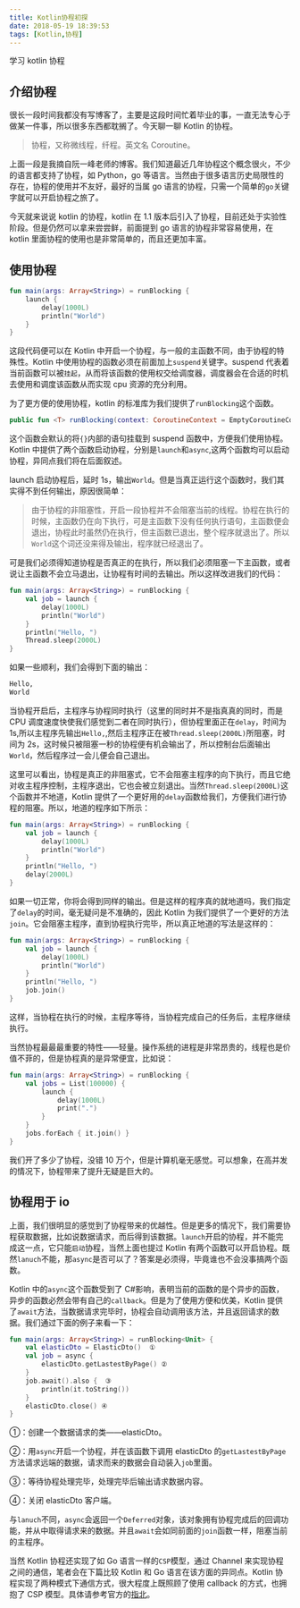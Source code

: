 ```yaml
---
title: Kotlin协程初探
date: 2018-05-19 18:39:53
tags: [Kotlin,协程]
---
```


学习 kotlin 协程

<!-- more -->

## 介绍协程

很长一段时间我都没有写博客了，主要是这段时间忙着毕业的事，一直无法专心于做某一件事，所以很多东西都耽搁了。今天聊一聊 Kotlin 的协程。

> 协程，又称微线程，纤程。英文名 Coroutine。

上面一段是我摘自阮一峰老师的博客。我们知道最近几年协程这个概念很火，不少的语言都支持了协程，如 Python，go 等语言。当然由于很多语言历史局限性的存在，协程的使用并不友好，最好的当属 go 语言的协程，只需一个简单的`go`关键字就可以开启协程之旅了。

今天就来说说 kotlin 的协程，kotlin 在 1.1 版本后引入了协程，目前还处于实验性阶段。但是仍然可以拿来尝尝鲜，前面提到 go 语言的协程非常容易使用，在 kotlin 里面协程的使用也是非常简单的，而且还更加丰富。

## 使用协程

```kotlin
fun main(args: Array<String>) = runBlocking {
    launch {
        delay(1000L)
        println("World")
    }
}
```

这段代码便可以在 Kotlin 中开启一个协程，与一般的主函数不同，由于协程的特殊性。Kotlin 中使用协程的函数必须在前面加上`suspend`关键字。suspend 代表着当前函数可以被`挂起`，从而将该函数的使用权交给调度器，调度器会在合适的时机去使用和调度该函数从而实现 cpu 资源的充分利用。

为了更方便的使用协程，kotlin 的标准库为我们提供了`runBlocking`这个函数。

```kotlin
public fun <T> runBlocking(context: CoroutineContext = EmptyCoroutineContext, block: suspend CoroutineScope.() -> T): T
```

这个函数会默认的将`{}`内部的语句挂载到 suspend 函数中，方便我们使用协程。Kotlin 中提供了两个函数启动协程，分别是`launch`和`async`,这两个函数均可以启动协程，异同点我们将在后面叙述。

launch 启动协程后，延时 1s，输出`World`。但是当真正运行这个函数时，我们其实得不到任何输出，原因很简单：

> 由于协程的非阻塞性，开启一段协程并不会阻塞当前的线程。协程在执行的时候，主函数仍在向下执行，可是主函数下没有任何执行语句，主函数便会退出，协程此时虽然仍在执行，但主函数已退出，整个程序就退出了。所以`World`这个词还没来得及输出，程序就已经退出了。

可是我们必须得知道协程是否真正的在执行，所以我们必须阻塞一下主函数，或者说让主函数不会立马退出，让协程有时间的去输出。所以这样改进我们的代码：

```kotlin
fun main(args: Array<String>) = runBlocking {
    val job = launch {
        delay(1000L)
        println("World")
    }
    println("Hello, ")
    Thread.sleep(2000L)
}
```

如果一些顺利，我们会得到下面的输出：

```bash
Hello,
World
```

当协程开启后，主程序与协程同时执行（这里的同时并不是指真真的同时，而是 CPU 调度速度快使我们感觉到二者在同时执行），但协程里面正在`delay`，时间为 1s,所以主程序先输出`Hello,`,然后主程序正在被`Thread.sleep(2000L)`所阻塞，时间为 2s，这时候只被阻塞一秒的协程便有机会输出了，所以控制台后面输出`World`，然后程序过一会儿便会自己退出。

这里可以看出，协程是真正的非阻塞式，它不会阻塞主程序的向下执行，而且它绝对收主程序控制，主程序退出，它也会被立刻退出。当然`Thread.sleep(2000L)`这个函数并不地道，Kotlin 提供了一个更好用的`delay`函数给我们，方便我们进行协程的阻塞。所以，地道的程序如下所示：

```kotlin
fun main(args: Array<String>) = runBlocking {
    val job = launch {
        delay(1000L)
        println("World")
    }
    println("Hello, ")
    delay(2000L)
}
```

如果一切正常，你将会得到同样的输出。但是这样的程序真的就地道吗，我们指定了`delay`的时间，毫无疑问是不准确的，因此 Kotlin 为我们提供了一个更好的方法`join`。它会阻塞主程序，直到协程执行完毕，所以真正地道的写法是这样的：

```kotlin
fun main(args: Array<String>) = runBlocking {
    val job = launch {
        delay(1000L)
        println("World")
    }
    println("Hello, ")
    job.join()
}
```

这样，当协程在执行的时候，主程序等待，当协程完成自己的任务后，主程序继续执行。

当然协程最最最重要的特性——轻量。操作系统的进程是非常昂贵的，线程也是价值不菲的，但是协程真的是异常便宜，比如说：

```kotlin
fun main(args: Array<String>) = runBlocking {
    val jobs = List(100000) {
        launch {
            delay(1000L)
            print(".")
        }
    }
    jobs.forEach { it.join() }
}
```

我们开了多少了协程，没错 10 万个，但是计算机毫无感觉。可以想象，在高并发的情况下，协程带来了提升无疑是巨大的。

## 协程用于 io

上面，我们很明显的感觉到了协程带来的优越性。但是更多的情况下，我们需要协程获取数据，比如说数据请求，而后得到该数据。`launch`开启的协程，并不能完成这一点，它只能`启动`协程，当然上面也提过 Kotlin 有两个函数可以开启协程。既然`lanuch`不能，那`async`是否可以了？答案是必须得，毕竟谁也不会没事搞两个函数。

Kotlin 中的`async`这个函数受到了 C#影响，表明当前的函数的是个异步的函数，异步的函数必然会带有自己的`callback`。但是为了使用方便和优美，Kotlin 提供了`await`方法，当数据请求完毕时，协程会自动调用该方法，并且返回请求的数据。我们通过下面的例子来看一下：

```kotlin
fun main(args: Array<String>) = runBlocking<Unit> {
    val elasticDto = ElasticDto()  ①
    val job = async {
        elasticDto.getLastestByPage() ②
    }
    job.await().also {  ③
        println(it.toString())
    }
    elasticDto.close() ④
}
```

①：创建一个数据请求的类——elasticDto。

②：用`async`开启一个协程，并在该函数下调用 elasticDto 的`getLastestByPage`方法请求远端的数据，请求而来的数据会自动装入`job`里面。

③：等待协程处理完毕，处理完毕后输出请求数据内容。

④：关闭 elasticDto 客户端。

与`lanuch`不同，`async`会返回一个`Deferred`对象，该对象拥有协程完成后的回调功能，并从中取得请求来的数据。并且`await`会如同前面的`join`函数一样，阻塞当前的主程序。

当然 Kotlin 协程还实现了如 Go 语言一样的`CSP`模型，通过 Channel 来实现协程之间的通信，笔者会在下篇比较 Kotlin 和 Go 语言在该方面的异同点。Kotlin 协程实现了两种模式下通信方式，很大程度上既照顾了使用 callback 的方式，也拥抱了 CSP 模型。具体请参考官方的[指北](https://github.com/Kotlin/kotlinx.coroutines/blob/master/coroutines-guide.md)。

